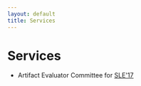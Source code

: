 ```yaml
---
layout: default
title: Services
---
```


# Services

- Artifact Evaluator Committee for [SLE'17](http://www.sleconf.org/2017/)
